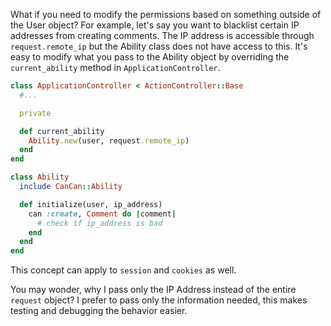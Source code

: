 What if you need to modify the permissions based on something outside of the User object? For example, let's say you want to blacklist certain IP addresses from creating comments. The IP address is accessible through `request.remote_ip` but the Ability class does not have access to this. It's easy to modify what you pass to the Ability object by overriding the `current_ability` method in `ApplicationController`.

```ruby
class ApplicationController < ActionController::Base
  #...

  private

  def current_ability
    Ability.new(user, request.remote_ip)
  end
end

class Ability
  include CanCan::Ability

  def initialize(user, ip_address)
    can :create, Comment do |comment|
      # check if ip_address is bad
    end
  end
end
```

This concept can apply to `session` and `cookies` as well.

You may wonder, why I pass only the IP Address instead of the entire `request` object? I prefer to pass only the information needed, this makes testing and debugging the behavior easier.